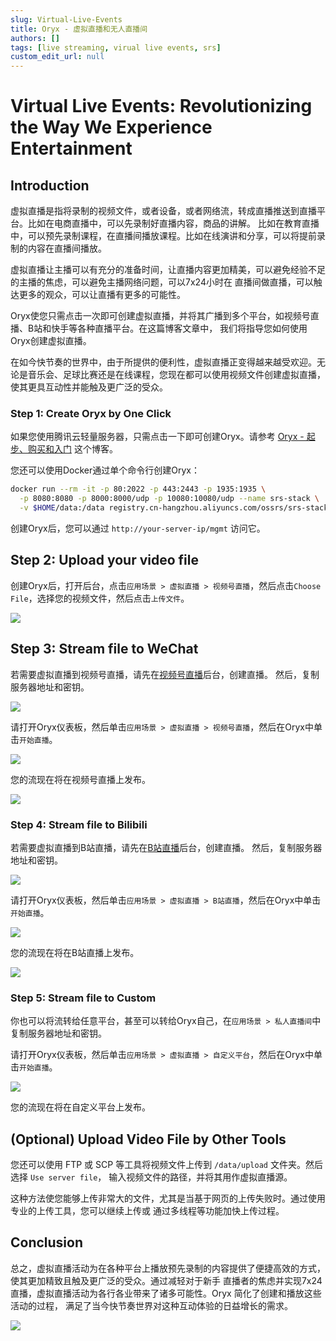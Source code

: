 ```yaml
---
slug: Virtual-Live-Events
title: Oryx - 虚拟直播和无人直播间
authors: []
tags: [live streaming, virual live events, srs]
custom_edit_url: null
---
```


# Virtual Live Events: Revolutionizing the Way We Experience Entertainment

## Introduction

虚拟直播是指将录制的视频文件，或者设备，或者网络流，转成直播推送到直播平台。比如在电商直播中，可以先录制好直播内容，商品的讲解。
比如在教育直播中，可以预先录制课程，在直播间播放课程。比如在线演讲和分享，可以将提前录制的内容在直播间播放。

虚拟直播让主播可以有充分的准备时间，让直播内容更加精美，可以避免经验不足的主播的焦虑，可以避免主播网络问题，可以7x24小时在
直播间做直播，可以触达更多的观众，可以让直播有更多的可能性。

<!--truncate-->

Oryx使您只需点击一次即可创建虚拟直播，并将其广播到多个平台，如视频号直播、B站和快手等各种直播平台。在这篇博客文章中，
我们将指导您如何使用Oryx创建虚拟直播。

在如今快节奏的世界中，由于所提供的便利性，虚拟直播正变得越来越受欢迎。无论是音乐会、足球比赛还是在线课程，您现在都可以使用视频文件创建虚拟直播，使其更具互动性并能触及更广泛的受众。

### Step 1: Create Oryx by One Click

如果您使用腾讯云轻量服务器，只需点击一下即可创建Oryx。请参考 [Oryx - 起步、购买和入门](./2022-04-09-Oryx-Tutorial.md) 这个博客。

您还可以使用Docker通过单个命令行创建Oryx：

```bash
docker run --rm -it -p 80:2022 -p 443:2443 -p 1935:1935 \
  -p 8080:8080 -p 8000:8000/udp -p 10080:10080/udp --name srs-stack \
  -v $HOME/data:/data registry.cn-hangzhou.aliyuncs.com/ossrs/srs-stack:5
```

创建Oryx后，您可以通过 `http://your-server-ip/mgmt` 访问它。

## Step 2: Upload your video file

创建Oryx后，打开后台，点击`应用场景 > 虚拟直播 > 视频号直播`，然后点击`Choose File`，选择您的视频文件，然后点击`上传文件`。

![](/img/blog-2023-09-11-21.png)

## Step 3: Stream file to WeChat

若需要虚拟直播到视频号直播，请先在[视频号直播](https://channels.weixin.qq.com/platform/live/liveBuild)后台，创建直播。
然后，复制服务器地址和密钥。

![](/img/blog-2023-09-11-22.png)

请打开Oryx仪表板，然后单击`应用场景 > 虚拟直播 > 视频号直播`，然后在Oryx中单击`开始直播`。

![](/img/blog-2023-09-11-23.png)

您的流现在将在视频号直播上发布。

![](/img/blog-2023-09-11-24.png)

### Step 4: Stream file to Bilibili

若需要虚拟直播到B站直播，请先在[B站直播](https://link.bilibili.com/p/center/index#/my-room/start-live)后台，创建直播。
然后，复制服务器地址和密钥。

![](/img/blog-2023-09-11-25.png)

请打开Oryx仪表板，然后单击`应用场景 > 虚拟直播 > B站直播`，然后在Oryx中单击`开始直播`。

![](/img/blog-2023-09-11-26.png)

您的流现在将在B站直播上发布。

![](/img/blog-2023-09-11-27.png)

### Step 5: Stream file to Custom

你也可以将流转给任意平台，甚至可以转给Oryx自己，在`应用场景 > 私人直播间`中复制服务器地址和密钥。

请打开Oryx仪表板，然后单击`应用场景 > 虚拟直播 > 自定义平台`，然后在Oryx中单击`开始直播`。

![](/img/blog-2023-09-11-28.png)

您的流现在将在自定义平台上发布。

## (Optional) Upload Video File by Other Tools

您还可以使用 FTP 或 SCP 等工具将视频文件上传到 `/data/upload` 文件夹。然后选择 `Use server file`，
输入视频文件的路径，并将其用作虚拟直播源。

这种方法使您能够上传非常大的文件，尤其是当基于网页的上传失败时。通过使用专业的上传工具，您可以继续上传或
通过多线程等功能加快上传过程。

## Conclusion

总之，虚拟直播活动为在各种平台上播放预先录制的内容提供了便捷高效的方式，使其更加精致且触及更广泛的受众。通过减轻对于新手
直播者的焦虑并实现7x24直播，虚拟直播活动为各行各业带来了诸多可能性。Oryx 简化了创建和播放这些活动的过程，
满足了当今快节奏世界对这种互动体验的日益增长的需求。

![](https://ossrs.net/gif/v1/sls.gif?site=ossrs.net&path=/lts/blog-zh/2023-09-11-Virtual-Live-Events)
